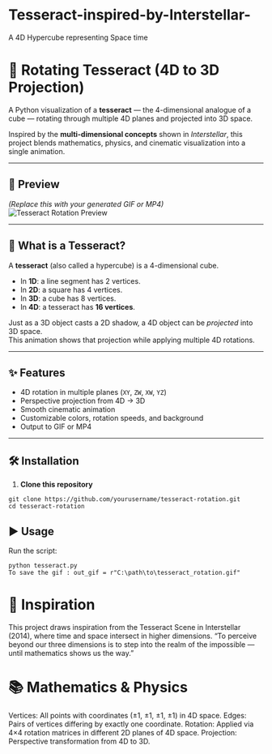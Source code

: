 # Tesseract-inspired-by-Interstellar-
A 4D Hypercube representing Space time
# 🌌 Rotating Tesseract (4D to 3D Projection)

A Python visualization of a **tesseract** — the 4-dimensional analogue of a cube — rotating through multiple 4D planes and projected into 3D space.

Inspired by the **multi-dimensional concepts** shown in *Interstellar*, this project blends mathematics, physics, and cinematic visualization into a single animation.

---

## 📸 Preview
*(Replace this with your generated GIF or MP4)*  
![Tesseract Rotation Preview](tesseract_rotation.gif)

---

## 📖 What is a Tesseract?
A **tesseract** (also called a hypercube) is a 4-dimensional cube.  
- In **1D**: a line segment has 2 vertices.  
- In **2D**: a square has 4 vertices.  
- In **3D**: a cube has 8 vertices.  
- In **4D**: a tesseract has **16 vertices**.

Just as a 3D object casts a 2D shadow, a 4D object can be *projected* into 3D space.  
This animation shows that projection while applying multiple 4D rotations.

---

## ✨ Features
- 4D rotation in multiple planes (`XY`, `ZW`, `XW`, `YZ`)
- Perspective projection from 4D → 3D
- Smooth cinematic animation
- Customizable colors, rotation speeds, and background
- Output to GIF or MP4

---

## 🛠 Installation

1. **Clone this repository**
```
git clone https://github.com/yourusername/tesseract-rotation.git
cd tesseract-rotation
```
## ▶ Usage

Run the script:
```
python tesseract.py
To save the gif : out_gif = r"C:\path\to\tesseract_rotation.gif"
```
<h1>🎥 Inspiration</h1>

This project draws inspiration from the Tesseract Scene in Interstellar (2014), where time and space intersect in higher dimensions.
“To perceive beyond our three dimensions is to step into the realm of the impossible — until mathematics shows us the way.”

<h1>📚 Mathematics & Physics</h1>

Vertices: All points with coordinates (±1, ±1, ±1, ±1) in 4D space.
Edges: Pairs of vertices differing by exactly one coordinate.
Rotation: Applied via 4×4 rotation matrices in different 2D planes of 4D space.
Projection: Perspective transformation from 4D to 3D.

